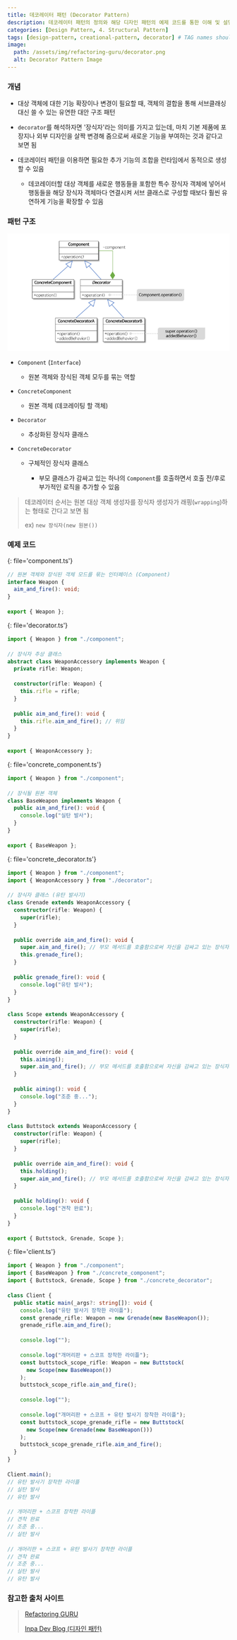 ```yaml
---
title: 데코레이터 패턴 (Decorator Pattern)
description: 데코레이터 패턴의 정의와 해당 디자인 패턴의 예제 코드를 통한 이해 및 설명 정리
categories: [Design Pattern, 4. Structural Pattern]
tags: [design-pattern, creational-pattern, decorator] # TAG names should always be lowercase
image:
  path: /assets/img/refactoring-guru/decorator.png
  alt: Decorator Pattern Image
---
```


### 개념

- 대상 객체에 대한 기능 확장이나 변경이 필요할 때, 객체의 결합을 통해 서브클래싱 대신 쓸 수 있는 유연한 대안 구조 패턴

- `decorator`를 해석하자면 '장식자'라는 의미를 가지고 있는데, 마치 기본 제품에 포장지나 외부 디자인을 살짝 변경해 줌으로써 새로운 기능을 부여하는 것과 같다고 보면 됨

- 데코레이터 패턴을 이용하면 필요한 추가 기능의 조합을 런타임에서 동적으로 생성할 수 있음

  - 데코레이터할 대상 객체를 새로운 행동들을 포함한 특수 장식자 객체에 넣어서 행동들을 해당 장식자 객체마다 연결시켜 서브 클래스로 구성할 때보다 훨씬 유연하게 기능을 확장할 수 있음

### 패턴 구조

![decorator](/assets/img/structure/decorator.png)

- `Component` (`Interface`)

  - 원본 객체와 장식된 객체 모두를 묶는 역할

- `ConcreteComponent`

  - 원본 객체 (데코레이팅 할 객체)

- `Decorator`

  - 추상화된 장식자 클래스

- `ConcreteDecorator`

  - 구체적인 장식자 클래스

    - 부모 클래스가 감싸고 있는 하나의 `Component`를 호출하면서 호출 전/후로 부가적인 로직을 추가할 수 있음

> 데코레이터 순서는 원본 대상 객체 생성자를 장식자 생성자가 래핑(`wrapping`)하는 형태로 간다고 보면 됨
>
> ex) `new 장식자(new 원본())`

### 예제 코드

{: file='component.ts'}

```ts
// 원본 객체와 장식된 객체 모드를 묶는 인터페이스 (Component)
interface Weapon {
  aim_and_fire(): void;
}

export { Weapon };
```

{: file='decorator.ts'}

```ts
import { Weapon } from "./component";

// 장식자 추상 클래스
abstract class WeaponAccessory implements Weapon {
  private rifle: Weapon;

  constructor(rifle: Weapon) {
    this.rifle = rifle;
  }

  public aim_and_fire(): void {
    this.rifle.aim_and_fire(); // 위임
  }
}

export { WeaponAccessory };
```

{: file='concrete_component.ts'}

```ts
import { Weapon } from "./component";

// 장식될 원본 객체
class BaseWeapon implements Weapon {
  public aim_and_fire(): void {
    console.log("실탄 발사");
  }
}

export { BaseWeapon };
```

{: file='concrete_decorator.ts'}

```ts
import { Weapon } from "./component";
import { WeaponAccessory } from "./decorator";

// 장식자 클래스 (유탄 발사기)
class Grenade extends WeaponAccessory {
  constructor(rifle: Weapon) {
    super(rifle);
  }

  public override aim_and_fire(): void {
    super.aim_and_fire(); // 부모 메서드를 호출함으로써 자신을 감싸고 있는 장식자의 메서드를 호출
    this.grenade_fire();
  }

  public grenade_fire(): void {
    console.log("유탄 발사");
  }
}

class Scope extends WeaponAccessory {
  constructor(rifle: Weapon) {
    super(rifle);
  }

  public override aim_and_fire(): void {
    this.aiming();
    super.aim_and_fire(); // 부모 메서드를 호출함으로써 자신을 감싸고 있는 장식자의 메서드를 호출
  }

  public aiming(): void {
    console.log("조준 중...");
  }
}

class Buttstock extends WeaponAccessory {
  constructor(rifle: Weapon) {
    super(rifle);
  }

  public override aim_and_fire(): void {
    this.holding();
    super.aim_and_fire(); // 부모 메서드를 호출함으로써 자신을 감싸고 있는 장식자의 메서드를 호출
  }

  public holding(): void {
    console.log("견착 완료");
  }
}

export { Buttstock, Grenade, Scope };
```

{: file='client.ts'}

```ts
import { Weapon } from "./component";
import { BaseWeapon } from "./concrete_component";
import { Buttstock, Grenade, Scope } from "./concrete_decorator";

class Client {
  public static main(_args?: string[]): void {
    console.log("유탄 발사기 장착한 라이플");
    const grenade_rifle: Weapon = new Grenade(new BaseWeapon());
    grenade_rifle.aim_and_fire();

    console.log("");

    console.log("개머리판 + 스코프 장착한 라이플");
    const buttstock_scope_rifle: Weapon = new Buttstock(
      new Scope(new BaseWeapon())
    );
    buttstock_scope_rifle.aim_and_fire();

    console.log("");

    console.log("개머리판 + 스코프 + 유탄 발사기 장착한 라이플");
    const buttstock_scope_grenade_rifle = new Buttstock(
      new Scope(new Grenade(new BaseWeapon()))
    );
    buttstock_scope_grenade_rifle.aim_and_fire();
  }
}

Client.main();
// 유탄 발사기 장착한 라이플
// 실탄 발사
// 유탄 발사

// 개머리판 + 스코프 장착한 라이플
// 견착 완료
// 조준 중...
// 실탄 발사

// 개머리판 + 스코프 + 유탄 발사기 장착한 라이플
// 견착 완료
// 조준 중...
// 실탄 발사
// 유탄 발사
```

### 참고한 출처 사이트

> [Refactoring GURU](https://refactoring.guru/ko/design-patterns)
>
> [Inpa Dev Blog (디자인 패턴)](https://inpa.tistory.com/category/%EB%94%94%EC%9E%90%EC%9D%B8%20%ED%8C%A8%ED%84%B4)
